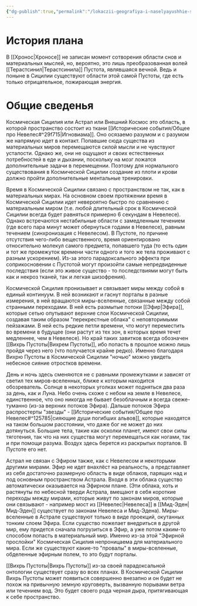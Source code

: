 ```yaml
---
{"dg-publish":true,"permalink":"/lokaczii-geografiya-i-naselyayushhie-sushhestva/kosmicheskaya-sicziliya/kosmicheskaya-sicziliya-astralnyj-plan-vneshnij-kosmos/","dgPassFrontmatter":true}
---
```


# История плана

В [[Хронос\|Хроносе]] не записан момент сотворения области снов и материальных мыслей, но, вероятно, это лишь преобразованная волей [[Терастсинил\|Терастсинила]] Пустота, являвшаяся вечной. Ведь и поныне в Сицилии существуют области этой самой Пустоты, где есть только отрицательное, пожирающая энергия.

# Общие сведенья

Космическая Сицилия или Астрал или Внешний Космос это область, в которой пространство состоит из ткани [[Исторические события/Общее про Невелес#^29f715\|Игновиама]]. Оно осязаемо разумом и с разумом же напрямую идет в контакт. Попавшие сюда существа из материальных миров перемещаются силой мысли и не чувствуют усталости. Однако же, они не ощущают и своих естественных потребностей в еде и дыхании, поскольку на мозг ложатся дополнительные задачи в перемещении. Поэтому для нормального существования в Космической Сицилии создание из плоти и крови должно пройти дополнительные ментальные тренировки.

Время в Космической Сицилии связано с пространством не так, как в материальных мирах. На основном своем протяжении время в Космической Сицилии идет невероятно быстро по сравнению с материальным миром (т.е. любой длительный срок в Космической Сицилии всегда будет равняться примерно 6 секундам в Невелесе). Однако встречаются нестабильные области с замедленным течением (где всего пара минут может обернуться годами в Невелесе), равным течением (синхронизация с Невелесом). В Пустоте, по причине отсутствия чего-либо вещественного, время ориентировано относительно молекул самого предмета, попавшего туда (то есть один и тот же промежуток времени части одного и того же тела проживают с разным ускорением). Из-за этого парадоксального эффекта при соприкосновении с Пустотой могут произойти самые непредвиденные последствия (если это живое существо - то последствиями могут быть как и некроз тканей, так и легкая шизофрения).

Космической Сицилия пронизывает и связывает миры между собой в единый континуум. В ней возникают и гаснут порталы в разные измерения, в ней вращаются миры-вселенные, связанные между собой странными переходами. В ней есть размытые потоки [[Эфир\|Эфира]], которые сетью опутывают верхние слои Космической Сицилии, создавая таким образом "перекрестные облака" с неповторимыми пейзажами. В ней есть редкие петли времени, что могут переместить во времени в будущее (они растут из тех зон, в которых время течет медленнее, чем в Невелесе). Но край таких завитков всегда обозначен [[Вихрь Пустоты\|Вихрем Пустоты]], ибо попасть в прошлое можно лишь пройдя через него (что получается крайне редко). Именно благодаря Вихрю Пустоты в Космической  Сицилии "ночью" можно увидеть небесное сияние отростков времени.

День и ночь здесь сменяются не с равными промежутками и зависят от светил тех миров-вселенных, ближе к которым находится обозреватель. Солнце в некоторых уголках может подняться два раза за день, как и Луна. Небо очень схоже с небом на земле в Невелесе, единственное, что оно никогда не бывает безоблачным и всегда свеже-туманно (из-за верхних потоков Эфира). Дальше потоков Эфира распростерты "звезды" - [[Исторические события/Общее про Невелес#^125785\|сияющие души погибших альвов]], которые находятся на таком большом расстоянии, что даже бог не может до них дотянуться.
Большие тела, такие как осколки планет, имеют свои силы тяготения, так что на них существа могут перемещаться как ногами, так и при помощи разума.
Воздух здесь берется из раскрытых порталов. В Пустоте его нет.

Астрал не связан с Эфиром также, как с Невелесом и некоторыми другими мирами. Эфир не идет внахлёст на реальность, а представляет из себя достаточно размерную область в виде облаков, парящих над и под основным пространством Астрала. Входя в эти облака существо автоматически оказывается на Эфирном плане. (Эти облака, хоть и растянуты по небесной тверди Астрала, вмещают в себя короткие переходы между мирами, которые живут по законам миров, которые они связывают - например мост из [[Невелес\|Невелеса]] в [[Мид-Эден\|Мид-Эден]] существует по законам Невелеса и Мид-Эдена).
Миры-вселенные в Астрале существуют только в виде проекций, окутанных тонким слоем Эфира. Если существо пожелает внедриться в другой мир, ему придется сначала погрузиться в Эфир, а уже потом каким-то способом попасть в материальный мир. Именно из-за этой "Эфирной прослойки" Космическая Сицилия непроницаема для материального мира. Если же существуют какие-то "провалы" в миры-вселенные, обделенные эфирным полем, то это будут порталы.

[[Вихрь Пустоты\|Вихрь Пустоты]] из-за своей парадоксальной онтологии существует сразу во всех планах. В Космической Сицилии Вихрь Пустоты может появиться совершенно внезапно и он будет не похож на привычную земную круговерть, вызванную порывами ветра или течением вод. Это будет своего рода черная дыра, притягивающая к себе пространство.
